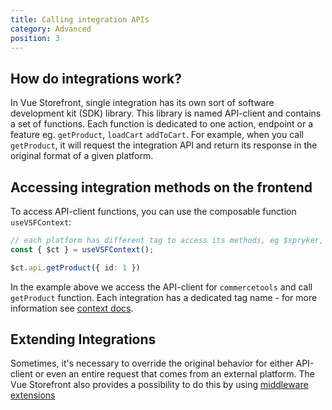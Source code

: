 ```yaml
---
title: Calling integration APIs
category: Advanced
position: 3
---
```


## How do integrations work?

In Vue Storefront, single integration has its own sort of software development kit (SDK) library. This library is named API-client and contains a set of functions. Each function is dedicated to one action, endpoint or a feature eg. `getProduct`, `loadCart` `addToCart`. For example, when you call `getProduct`, it will request the integration API and return its response in the original format of a given platform.

## Accessing integration methods on the frontend

To access API-client functions, you can use the composable function `useVSFContext`:

```ts
// each platform has different tag to access its methods, eg $spryker, $storyblok etc.
const { $ct } = useVSFContext();

$ct.api.getProduct({ id: 1 })
```

In the example above we access the API-client for `commercetools` and call `getProduct` function. Each integration has a dedicated tag name - for more information see [context docs](/advanced/context).



## Extending Integrations

Sometimes, it's necessary to override the original behavior for either API-client or even an entire request that comes from an external platform.
The Vue Storefront also provides a possibility to do this by using [middleware extensions](/advanced/server-middleware)
